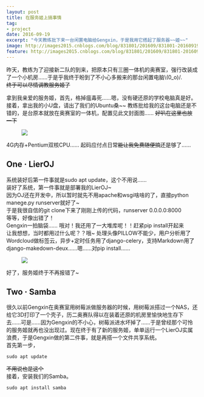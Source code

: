 ```yaml
---
layout: post
title: 在服务姬上搞事情
tag:
- project
date: 2016-09-19
excerpt: "今天教练批下来一台闲置电脑给Gengxin，于是我用它搭起了服务器~~姬~~"
image: http://images2015.cnblogs.com/blog/831801/201609/831801-20160919213506340-1828196577.png
feature: http://images2015.cnblogs.com/blog/831801/201609/831801-20160919213329590-1081767775.png
---
```


昨天，教练为了迎接新二队的到来，把原本只有三圈一体机的奥赛室，强行改装成了一个小机房……于是乎我终于盼到了不小心多搬来的那台闲置电脑\\(0_o)/.  
~~终于可以尽情调教服务姬了~~  

拿到我亲爱的服务姬，首先，格掉瘟毒死……嗯，没有硬还原的学校电脑真是好。接着，拿出我的小U盘，请出了我们的Ubuntu桑~~ 教练批给我的这台电脑还是不错的，是台原本就放在奥赛室的一体机，配置见此文封面图…… ~~好叭在这里也放一下~~  
<figure>
  <a href="http://images2015.cnblogs.com/blog/831801/201609/831801-20160919213506340-1828196577.png"><img src="http://images2015.cnblogs.com/blog/831801/201609/831801-20160919213506340-1828196577.png"></a>
</figure>

4G内存+Pentium双核CPU…… 起码应付点日常~~能让我免费随便搞~~还是够了……  

## One · LierOJ  
系统装好后第一件事就是sudo apt update，这个不用说……  
装好了系统，第一件事就是部署我的LierOJ~  
因为OJ还在开发中，所以暂时就先不用apache和wsgi啥啥的了，直接python manege.py runserver就好了~  
于是我很自信的git clone下来了刚刚上传的代码，runserver 0.0.0.0:8000  
等等，好像出错了！  
Gengxin一拍脑袋…… 哦对！我还用了一大堆库呢！！赶紧pip install开起来  
让我想想，当时都用过什么呢？？哦~ 处理头像PILLOW不能少，用户分析用了Wordcloud做标签云，异步+定时任务用了django-celery，支持Markdown用了django-makedown-deux……嗯……对pip install……
<figure>
  <a href="http://images2015.cnblogs.com/blog/831801/201609/831801-20160919213329590-1081767775.png"><img src="http://images2015.cnblogs.com/blog/831801/201609/831801-20160919213329590-1081767775.png"></a>
</figure>
好了，服务姬终于不再报错了~  

## Two · Samba

很久以前Gengxin在奥赛室用树莓派做服务器的时候，用树莓派搭过一个NAS，还给它3D打印了一个壳子，历二奥赛队得以在装着还原的机房里愉快地生存下去……可是……因为Gengxin的不小心，树莓派进水坏掉了……于是曾经那个可怜的服务姬就再也没出现过。现在终于有了新的服务姬，单单运行一个LierOJ实属浪费，于是Gengxin做的第二件事，就是再搭一个文件共享系统。  
首先第一步，

~~~
sudo apt update
~~~

~~不用说也是这个~~  
接着，安装我们的Samba。

~~~
sudo apt install samba
~~~
